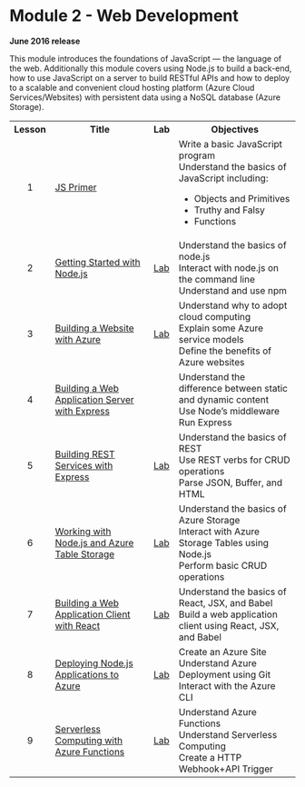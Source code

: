 <html lang="en">
   <head>
      <meta charset="utf-8">
      <meta http-equiv="X-UA-Compatible" content="IE=edge">
      <meta name="viewport" content="width=device-width, initial-scale=1">
	    <link rel="stylesheet" href="style.css">
   </head>
   <body id="home">
      <div class="container">
         <div class="jumbotron">
            <h1>Module 2 - Web Development</h1>
            <p><b>June 2016 release</b></p>
            <p>This module introduces the foundations of JavaScript — the language of the web. Additionally this module covers using Node.js to build a back-end, how to use JavaScript on a server to build RESTful APIs and how to deploy to a scalable and convenient cloud hosting platform (Azure Cloud Services/Websites) with persistent data using a NoSQL database (Azure Storage).</p>
         </div>
      </div>
      <div class="panel-body">
               <table class="table table-bordered table-hover">
                  <col>
                  <col>
                  <col>
                  <tr>
                     <th>Lesson</th>
                     <th align="center">Title</th>
                     <th>Lab</th>
                     <th>Objectives</th>
                  </tr>
                  <tr>
                     <td align="center">1</td>
                     <td><a href="https://github.com/MSFTImagine/computerscience/blob/master/Complimentary%20Course%20Content/Module2/Lessons/Module2_Lesson1%20JS%20Primer.pptx">JS Primer</a></td>
                     <td></td>
                     <td>
                         Write a basic JavaScript program<br>
                         Understand the basics of JavaScript including:<br>
                        <ul>
                           <li>Objects and Primitives<br>
                           <li>Truthy and Falsy<br>
                           <li>Functions
                        </ul>
                     </td>
                  </tr>
                  <tr>
                     <td align="center">2</td>
                     <td><a href="https://github.com/MSFTImagine/computerscience/blob/master/Complimentary%20Course%20Content/Module2/Lessons/Module2_Lesson2%20Getting%20Started%20with%20Node.js.pptx">Getting Started with Node.js</a></td>
                     <td><a href="https://github.com/MSFTImagine/computerscience/blob/master/Complimentary%20Course%20Content/Module2/Labs/Module%202%20Lesson%202%20Lab.docx">Lab</a></td>
                     <td>Understand the basics of node.js<br>
                         Interact with node.js on the command line<br>
                         Understand and use npm
                     </td>
                  </tr>
                  <tr>
                     <td align="center">3</td>
                     <td><a href="https://github.com/MSFTImagine/computerscience/blob/master/Complimentary%20Course%20Content/Module2/Lessons/Module2_Lesson3%20Azure%20Websites.pptx">Building a Website with Azure</a></td>
                     <td><a href="https://github.com/MSFTImagine/computerscience/blob/master/Complimentary%20Course%20Content/Module2/Labs/Module%202%20Lesson%203%20Lab.docx">Lab</a></td>
                     <td>Understand why to adopt cloud computing<br>
                        Explain some Azure service models<br>
                        Define the benefits of Azure websites
                     </td>
                  </tr>
                  <tr>
                     <td align="center">4</td>
                     <td><a href="https://github.com/MSFTImagine/computerscience/blob/master/Complimentary%20Course%20Content/Module2/Lessons/Module2_Lesson4%20Building%20a%20Web%20Application%20Server%20with%20Express.pptx">Building a Web Application Server with Express</a></td>
                     <td></td>
                     <td>Understand the difference between static and dynamic content<br>
                         Use Node’s middleware<br>
                         Run Express
                     </td>
                  </tr>
                  <tr>
                     <td align="center">5</td>
                     <td><a href="https://github.com/MSFTImagine/computerscience/blob/master/Complimentary%20Course%20Content/Module2/Lessons/Module2_Lesson5%20Building%20REST%20Services%20with%20Express.pptx">Building REST Services with Express</a></td>
                     <td><a href="https://github.com/MSFTImagine/computerscience/blob/master/Complimentary%20Course%20Content/Module2/Labs/Module%202%20Lesson%205%20Lab.docx">Lab</a></td>
                     <td>Understand the basics of REST<br>
                         Use REST verbs for CRUD operations<br>
                         Parse JSON, Buffer, and HTML
                     </td>
                  </tr>
                  <tr>
                     <td align="center">6</td>
                     <td><a href="https://github.com/MSFTImagine/computerscience/blob/master/Complimentary%20Course%20Content/Module2/Lessons/Module2_Lesson6%20Working%20with%20Node.js%20and%20Azure%20Table%20Storage.pptx">Working with Node.js and Azure Table Storage</a></td>
                     <td><a href="https://github.com/MSFTImagine/computerscience/blob/master/Complimentary%20Course%20Content/Module2/Labs/Module%202%20Lesson%206%20Lab.docx">Lab</a></td>
                     <td>Understand the basics of Azure Storage<br>
                         Interact with Azure Storage Tables using Node.js<br>
                         Perform basic CRUD operations
                     </td>
                  </tr>
                  <tr>
                     <td align="center">7</td>
                     <td><a href="https://github.com/MSFTImagine/computerscience/blob/master/Complimentary%20Course%20Content/Module2/Lessons/Module2_Lesson7%20Building%20a%20Web%20Application%20Client%20with%20React.pptx">Building a Web Application Client with React</a></td>
                     <td><a href="https://github.com/MSFTImagine/computerscience/blob/master/Complimentary%20Course%20Content/Module2/Labs/Module%202%20Lesson%207%20Lab.docx">Lab</a></td>
                     <td>Understand the basics of React, JSX, and Babel<br>
                         Build a web application client using React, JSX, and Babel
                     </td>
                  </tr>
                  <tr>
                     <td align="center">8</td>
                     <td><a href="https://github.com/MSFTImagine/computerscience/blob/master/Complimentary%20Course%20Content/Module2/Lessons/Module2_Lesson8%20Deploying%20Node.js%20Web%20Applications%20to%20Azure.pptx">Deploying Node.js Applications to Azure</a></td>
                     <td><a href="https://github.com/MSFTImagine/computerscience/blob/master/Complimentary%20Course%20Content/Module2/Labs/Module%202%20Lesson%208%20Lab.docx">Lab</a></td>
                     <td>
                        Create an Azure Site<br>
                        Understand Azure Deployment using Git<br>
                        Interact with the Azure CLI
                     </td>
                  </tr>
                  <tr>
                     <td align="center">9</td>
                     <td><a href="https://github.com/MSFTImagine/computerscience/blob/master/Complimentary%20Course%20Content/Module2/Lessons/Module2_Lesson9%20Serverless%20Computing%20with%20Azure%20Functions.pptx">Serverless Computing with Azure Functions</a></td>
                     <td><a href="https://github.com/MSFTImagine/computerscience/blob/master/Complimentary%20Course%20Content/Module2/Labs/Module%202%20Lesson%209%20Lab.docx">Lab</a></td>
                     <td>
                        Understand Azure Functions<br>
                        Understand Serverless Computing<br>
                        Create a HTTP Webhook+API Trigger
                     </td>
                  </tr>
            </table>
        </div>
     </body>
</html>
